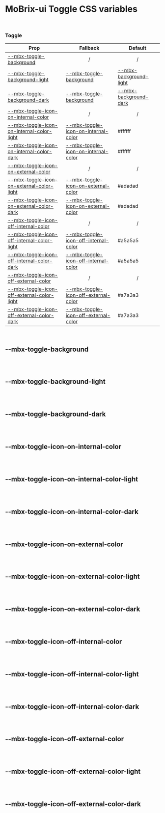 # MoBrix-ui Toggle CSS variables

<br>

### Toggle

| Prop                                                                                    | Fallback                                                                    | Default                                                           |
| --------------------------------------------------------------------------------------- | --------------------------------------------------------------------------- | ----------------------------------------------------------------- |
| [--mbx-toggle-background](#mbx-toggle-background)                                       | <div style="text-align:center;width:100%;">/</div>                          | <div style="text-align:center;width:100%;">/</div>                |
| [--mbx-toggle-background-light](#mbx-toggle-background-light)                           | [--mbx-toggle-background](#mbx-toggle-background)                           | [--mbx-background-light](global-css-vars.md#mbx-background-light) |
| [--mbx-toggle-background-dark](#mbx-toggle-background-dark)                             | [--mbx-toggle-background](#mbx-toggle-background)                           | [--mbx-background-dark](global-css-vars.md#mbx-background-dark)   |
| [--mbx-toggle-icon-on-internal-color](#mbx-toggle-icon-on-internal-color)               | <div style="text-align:center;width:100%;">/</div>                          | <div style="text-align:center;width:100%;">/</div>                |
| [--mbx-toggle-icon-on-internal-color-light](#mbx-toggle-icon-on-internal-color-light)   | [--mbx-toggle-icon-on-internal-color](#mbx-toggle-icon-on-internal-color)   | #ffffff                                                           |
| [--mbx-toggle-icon-on-internal-color-dark](#mbx-toggle-icon-on-internal-color-dark)     | [--mbx-toggle-icon-on-internal-color](#mbx-toggle-icon-on-internal-color)   | #ffffff                                                           |
| [--mbx-toggle-icon-on-external-color](#mbx-toggle-icon-on-external-color)               | <div style="text-align:center;width:100%;">/</div>                          | <div style="text-align:center;width:100%;">/</div>                |
| [--mbx-toggle-icon-on-external-color-light](#mbx-toggle-icon-on-external-color-light)   | [--mbx-toggle-icon-on-external-color](#mbx-toggle-icon-on-external-color)   | #adadad                                                           |
| [--mbx-toggle-icon-on-external-color-dark](#mbx-toggle-icon-on-external-color-dark)     | [--mbx-toggle-icon-on-external-color](#mbx-toggle-icon-on-external-color)   | #adadad                                                           |
| [--mbx-toggle-icon-off-internal-color](#mbx-toggle-icon-off-internal-color)             | <div style="text-align:center;width:100%;">/</div>                          | <div style="text-align:center;width:100%;">/</div>                |
| [--mbx-toggle-icon-off-internal-color-light](#mbx-toggle-icon-off-internal-color-light) | [--mbx-toggle-icon-off-internal-color](#mbx-toggle-icon-off-internal-color) | #a5a5a5                                                           |
| [--mbx-toggle-icon-off-internal-color-dark](#mbx-toggle-icon-off-internal-color-dark)   | [--mbx-toggle-icon-off-internal-color](#mbx-toggle-icon-off-internal-color) | #a5a5a5                                                           |
| [--mbx-toggle-icon-off-external-color](#mbx-toggle-icon-off-external-color)             | <div style="text-align:center;width:100%;">/</div>                          | <div style="text-align:center;width:100%;">/</div>                |
| [--mbx-toggle-icon-off-external-color-light](#mbx-toggle-icon-off-external-color-light) | [--mbx-toggle-icon-off-external-color](#mbx-toggle-icon-off-external-color) | #a7a3a3                                                           |
| [--mbx-toggle-icon-off-external-color-dark](#mbx-toggle-icon-off-external-color-dark)   | [--mbx-toggle-icon-off-external-color](#mbx-toggle-icon-off-external-color) | #a7a3a3                                                           |

<br>

## --mbx-toggle-background

<br>

<br>

## --mbx-toggle-background-light

<br>

<br>

## --mbx-toggle-background-dark

<br>

<br>

## --mbx-toggle-icon-on-internal-color

<br>

<br>

## --mbx-toggle-icon-on-internal-color-light

<br>

<br>

## --mbx-toggle-icon-on-internal-color-dark

<br>

<br>

## --mbx-toggle-icon-on-external-color

<br>

<br>

## --mbx-toggle-icon-on-external-color-light

<br>

<br>

## --mbx-toggle-icon-on-external-color-dark

<br>

<br>

## --mbx-toggle-icon-off-internal-color

<br>

<br>

## --mbx-toggle-icon-off-internal-color-light

<br>

<br>

## --mbx-toggle-icon-off-internal-color-dark

<br>

<br>

## --mbx-toggle-icon-off-external-color

<br>

<br>

## --mbx-toggle-icon-off-external-color-light

<br>

<br>

## --mbx-toggle-icon-off-external-color-dark

<br>
